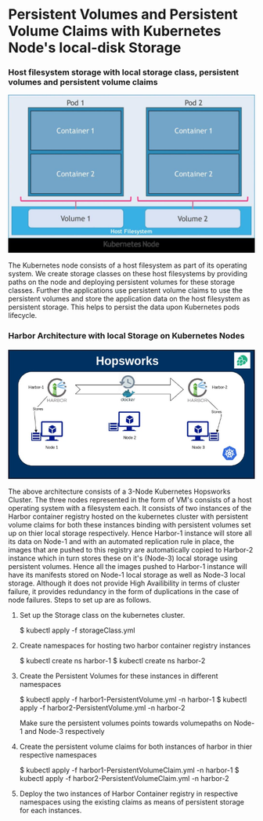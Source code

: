 # Persistent Volumes and Persistent Volume Claims with Kubernetes Node's local-disk Storage

### Host filesystem storage with local storage class, persistent volumes and persistent volume claims

![Node Storage with Kubernetes](PV.jpg)


The Kubernetes node consists of a host filesystem as part of its operating system.
We create storage classes on these host filesystems by providing paths on the node
and deploying persistent volumes for these storage classes.
Further the applications use persistent volume claims to use the persistent volumes 
and store the application data on the host filesystem as persistent storage. This 
helps to persist the data upon Kubernetes pods lifecycle. 


### Harbor Architecture with local Storage on Kubernetes Nodes


![Harbor Architecture - Kubernetes Node Storage](Architecture-local.jpg)



 The above architecture consists of a 3-Node Kubernetes Hopsworks Cluster. 
 The three nodes represented in the form of VM's consists of a host operating system with
 a filesystem each. It consists of two instances of the Harbor container registry hosted 
 on the kubernetes cluster with persistent volume claims for both these instances binding
 with persistent volumes set up on thier local storage respectively. 
 Hence Harbor-1 instance will store all its data on Node-1 and with an automated replication
 rule in place, the images that are pushed to this registry are automatically copied to Harbor-2 
 instance which in turn stores these on it's (Node-3) local storage using persistent volumes. 
 Hence all the images pushed to Harbor-1 instance will have its manifests stored on Node-1 
 local storage as well as Node-3 local storage. 
 Although it does not provide High Availibility in terms of cluster failure, it provides 
 redundancy in the form of duplications in the case of node failures. 
 Steps to set up are as follows.
 
 
 1) Set up the Storage class on the kubernetes cluster.
    
    $ kubectl apply -f storageClass.yml
    
 2) Create namespaces for hosting two harbor container registry instances 
    
    $ kubectl create ns harbor-1 
    $ kubectl create ns harbor-2
    
 3) Create the Persistent Volumes for these instances in different namespaces
    
    $ kubectl apply -f harbor1-PersistentVolume.yml -n harbor-1
    $ kubectl apply -f harbor2-PersistentVolume.yml -n harbor-2
    
    Make sure the persistent volumes points towards volumepaths on Node-1 and 
    Node-3 respectively
    
 4) Create the persistent volume claims for both instances of harbor in thier 
    respective namespaces
    
    $ kubectl apply -f harbor1-PersistentVolumeClaim.yml -n harbor-1
    $ kubectl apply -f harbor2-PersistentVolumeClaim.yml -n harbor-2
    
 5) Deploy the two instances of Harbor Container registry in respective namespaces
    using the existing claims as means of persistent storage for each instances.
